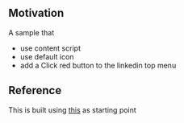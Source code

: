 <h2>Motivation</h2>
A sample that 
<ul>
<li>use content script</li>
<li>use default icon</li>
<li>add a Click red button to the linkedin top menu</li>

</ul>



<h2>Reference</h2>
This is built using <a href='https://github.com/GoogleChrome/chrome-extensions-samples/tree/main/functional-samples/tutorial.reading-time'>this</a> as starting point 